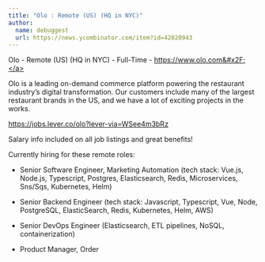 ```yaml
---
title: "Olo : Remote (US) (HQ in NYC)"
author:
  name: debuggest
  url: https://news.ycombinator.com/item?id=42020943
---
```

Olo - Remote (US) (HQ in NYC) - Full-Time - <a href="https:&#x2F;&#x2F;www.olo.com&#x2F;" rel="nofollow">https:&#x2F;&#x2F;www.olo.com&#x2F;</a>

Olo is a leading on-demand commerce platform powering the restaurant industry’s digital transformation. Our customers include many of the largest restaurant brands in the US, and we have a lot of exciting projects in the works.

<a href="https:&#x2F;&#x2F;jobs.lever.co&#x2F;olo?lever-via=WSee4m3bRz" rel="nofollow">https:&#x2F;&#x2F;jobs.lever.co&#x2F;olo?lever-via=WSee4m3bRz</a>

Salary info included on all job listings and great benefits!

Currently hiring for these remote roles:

* Senior Software Engineer, Marketing Automation (tech stack: Vue.js, Node.js, Typescript, Postgres, Elasticsearch, Redis, Microservices, Sns&#x2F;Sqs, Kubernetes, Helm)

* Senior Backend Engineer (tech stack: Javascript, Typescript, Vue, Node, PostgreSQL, ElasticSearch, Redis, Kubernetes, Helm, AWS)

* Senior DevOps Engineer (Elasticsearch, ETL pipelines, NoSQL, containerization)

* Product Manager, Order
<JobApplication />
